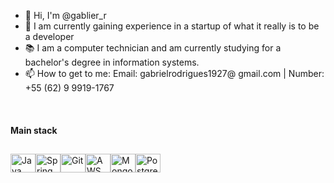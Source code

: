 


<ul>
<li>👋 Hi, I'm @gablier_r</li>
<li>🌱 I am currently gaining experience in a startup of what it really is to be a developer</li>
<li>📚 I am a computer technician and am currently studying for a bachelor's degree in information systems.</li>
<li>📫 How to get to me: Email: gabrielrodrigues1927@ gmail.com | Number: +55 (62) 9 9919-1767</li>
</ul>

 <br>

 #### Main stack

 <div style= "display: flex; margin-top: 29px;">
  
<img align="center" alt="Java" height="30" width="40" src="https://cdn.jsdelivr.net/gh/devicons/devicon/icons/java/java-original.svg"/> 
<img align="center" alt="Spring boot" height="30" width="40" src="https://cdn.jsdelivr.net/gh/devicons/devicon/icons/spring/spring-original.svg"/> 
<img align="center" alt="Git" height="30" width="40" src="https://cdn.jsdelivr.net/gh/devicons/devicon/icons/git/git-original.svg" /> 
<img align="center" alt="AWS" height="30" width="40" src="https://cdn.jsdelivr.net/gh/devicons/devicon/icons/amazonwebservices/amazonwebservices-original.svg" />
<img align="center" alt="MongoDB" height="30" width="40" src="https://cdn.jsdelivr.net/gh/devicons/devicon/icons/mongodb/mongodb-original.svg" />
<img align="center" alt="PostgreSQL" height="30" width="40" src="https://cdn.jsdelivr.net/gh/devicons/devicon/icons/postgresql/postgresql-original.svg" />


  </div>

  
